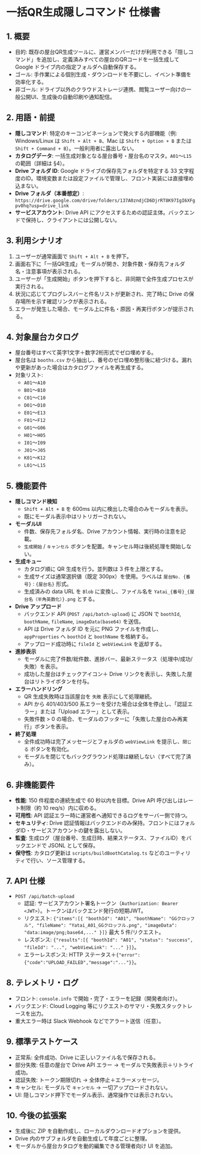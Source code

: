 # 一括QR生成隠しコマンド 仕様書

## 1. 概要
- 目的: 既存の屋台QR生成ツールに、運営メンバーだけが利用できる「隠しコマンド」を追加し、定義済みすべての屋台のQRコードを一括生成して Google ドライブ内の指定フォルダへ自動保存する。
- ゴール: 手作業による個別生成・ダウンロードを不要にし、イベント準備を効率化する。
- 非ゴール: ドライブ以外のクラウドストレージ連携、閲覧ユーザー向けの一般公開UI、生成後の自動印刷や通知配信。

## 2. 用語・前提
- **隠しコマンド**: 特定のキーコンビネーションで発火する内部機能（例: Windows/Linux は `Shift + Alt + B`、Mac は `Shift + Option + B` または `Shift + Command + B`）。一般利用者に露出しない。
- **カタログデータ**: 一括生成対象となる屋台番号・屋台名のマスタ。`A01`〜`L15` の範囲（詳細は §4）。
- **Drive フォルダ ID**: Google ドライブの保存先フォルダを特定する 33 文字程度のID。環境変数または設定ファイルで管理し、フロント実装には直接埋め込まない。
- **Drive フォルダ（本番想定）**: `https://drive.google.com/drive/folders/137A0zndjCD6DjrRT8K97IgI6XFgpv0hq?usp=drive_link`
- **サービスアカウント**: Drive API にアクセスするための認証主体。バックエンドで保持し、クライアントには公開しない。

## 3. 利用シナリオ
1. ユーザーが通常画面で `Shift + Alt + B` を押下。
2. 画面右下に「一括QR生成」モーダルが開き、対象件数・保存先フォルダ名・注意事項が表示される。
3. ユーザーが「生成開始」ボタンを押下すると、非同期で全件生成プロセスが実行される。
4. 状況に応じてプログレスバーと件名リストが更新され、完了時に Drive の保存場所を示す確認リンクが表示される。
5. エラーが発生した場合、モーダル上に件名・原因・再実行ボタンが提示される。

## 4. 対象屋台カタログ
- 屋台番号はすべて英字1文字＋数字2桁形式でゼロ埋めする。
- 屋台名は `booths.csv` から抽出し、番号のゼロ埋め整形後に紐づける。漏れや更新があった場合はカタログファイルを再生成する。
- 対象リスト:
  - `A01`〜`A10`
  - `B01`〜`B10`
  - `C01`〜`C10`
  - `D01`〜`D10`
  - `E01`〜`E13`
  - `F01`〜`F12`
  - `G01`〜`G06`
  - `H01`〜`H05`
  - `I01`〜`I09`
  - `J01`〜`J05`
  - `K01`〜`K12`
  - `L01`〜`L15`

## 5. 機能要件
- **隠しコマンド検知**
  - `Shift + Alt + B` を 600ms 以内に検出した場合のみモーダルを表示。
  - 既にモーダル表示中はリトリガーされない。
- **モーダルUI**
  - 件数、保存先フォルダ名、Drive アカウント情報、実行時の注意を記載。
  - `生成開始` / `キャンセル` ボタンを配置。キャンセル時は後続処理を開始しない。
- **生成キュー**
  - カタログ順に QR 生成を行う。並列数は 3 件を上限とする。
  - 生成サイズは通常選択値（既定 300px）を使用。ラベルは `屋台No. {番号}：{屋台名}` 形式。
  - 生成済みの data URL を `Blob` に変換し、ファイル名を `Yatai_{番号}_{屋台名（半角英数化）}.png` とする。
- **Drive アップロード**
  - バックエンド API (`POST /api/batch-upload`) に JSON で `boothId`, `boothName`, `fileName`, `imageData(base64)` を送信。
  - API は Drive フォルダ ID を元に PNG ファイルを作成し、`appProperties` へ `boothId` と `boothName` を格納する。
  - アップロード成功時に `fileId` と `webViewLink` を返却する。
- **進捗表示**
  - モーダルに完了件数/総件数、進捗バー、最新ステータス（処理中/成功/失敗）を表示。
  - 成功した屋台はチェックアイコン＋ Drive リンクを表示し、失敗した屋台はリトライボタンを付与。
- **エラーハンドリング**
  - QR 生成失敗時は当該屋台を `失敗` 表示にして処理継続。
  - API から 401/403/500 系エラーを受けた場合は全体を停止し、「認証エラー」または「Upload エラー」として表示。
  - 失敗件数 > 0 の場合、モーダルのフッターに「失敗した屋台のみ再実行」ボタンを表示。
- **終了処理**
  - 全件成功時は完了メッセージとフォルダの `webViewLink` を提示し、`閉じる` ボタンを有効化。
  - モーダルを閉じてもバックグラウンド処理は継続しない（すべて完了済み）。

## 6. 非機能要件
- **性能**: 150 件程度の連続生成で 60 秒以内を目標。Drive API 呼び出しはレート制限（約 10 req/s）内に収める。
- **可用性**: API 認証エラー時に運営者へ通知できるログをサーバー側で持つ。
- **セキュリティ**: Drive 認証情報はバックエンドのみ保持。フロントにはフォルダID・サービスアカウントの鍵を露出しない。
- **監査**: 生成ログ（屋台番号、生成日時、結果ステータス、ファイルID）をバックエンドで JSONL として保存。
- **保守性**: カタログ更新は `scripts/buildBoothCatalog.ts` などのユーティリティで行い、ソース管理する。

## 7. API 仕様
- `POST /api/batch-upload`
  - 認証: サービスアカウント署名トークン（`Authorization: Bearer <JWT>`）。トークンはバックエンド発行の短期JWT。
  - リクエスト: `{"items":[{ "boothId": "A01", "boothName": "GGクロッフル", "fileName": "Yatai_A01_GGクロッフル.png", "imageData": "data:image/png;base64,..." }]}` 最大 5 件/リクエスト。
  - レスポンス: `{"results":[{ "boothId": "A01", "status": "success", "fileId": "...", "webViewLink": "..." }]}`。
  - エラーレスポンス: HTTP ステータス＋`{"error":{"code":"UPLOAD_FAILED","message":"..."}}`。

## 8. テレメトリ・ログ
- フロント: `console.info` で開始・完了・エラーを記録（開発者向け）。
- バックエンド: Cloud Logging 等にリクエストのサマリ・失敗スタックトレースを出力。
- 重大エラー時は Slack Webhook などでアラート送信（任意）。

## 9. 標準テストケース
- 正常系: 全件成功、Drive に正しいファイル名で保存される。
- 部分失敗: 任意の屋台で Drive API エラー → モーダルで失敗表示＋リトライ成功。
- 認証失敗: トークン期限切れ → 全体停止＋エラーメッセージ。
- キャンセル: モーダルで `キャンセル` → 一切アップロードされない。
- UI: 隠しコマンド押下でモーダル表示、通常操作では表示されない。

## 10. 今後の拡張案
- 生成後に ZIP を自動作成し、ローカルダウンロードオプションを提供。
- Drive 内のサブフォルダを自動生成して年度ごとに整理。
- モーダルから屋台カタログを動的編集できる管理者向け UI を追加。
